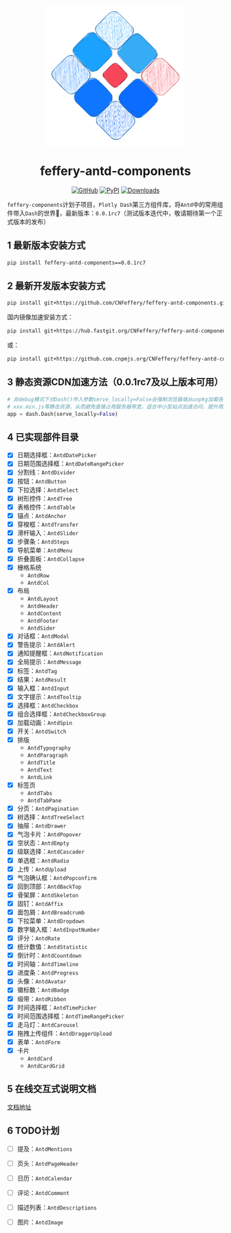 

<p align="center">
	<img src="./feffery-antd-components-logo-planB.svg" height=325></img>
</p>
<h1 align="center">feffery-antd-components</h1>
<div align="center">


[![GitHub](https://img.shields.io/github/license/plotly/dash.svg?color=dark-green)](https://github.com/plotly/dash/blob/master/LICENSE)
[![PyPI](https://img.shields.io/pypi/v/feffery-antd-components.svg?color=dark-green)](https://pypi.org/project/feffery-antd-components/)
[![Downloads](https://pepy.tech/badge/feffery-antd-components)](https://pepy.tech/project/feffery-antd-components)

</div>

`feffery-components`计划子项目，`Plotly Dash`第三方组件库，将`Antd`中的常用组件带入`Dash`的世界🥳，最新版本：`0.0.1rc7`（测试版本迭代中，敬请期待第一个正式版本的发布）

## 1 最新版本安装方式

```bash
pip install feffery-antd-components==0.0.1rc7
```

## 2 最新开发版本安装方式

```bash
pip install git+https://github.com/CNFeffery/feffery-antd-components.git@0.0.1rc8dev
```

国内镜像加速安装方式：

```bash
pip install git+https://hub.fastgit.org/CNFeffery/feffery-antd-components.git@0.0.1rc8dev
```

或：

```bash
pip install git+https://github.com.cnpmjs.org/CNFeffery/feffery-antd-components.git@0.0.1rc8dev
```

## 3 静态资源CDN加速方法（0.0.1rc7及以上版本可用）

```Python
# 非debug模式下对Dash()传入参数serve_locally=False会强制浏览器端从unpkg加载各个依赖的
# xxx.min.js等静态资源，从而避免直接占用服务器带宽，适合中小型站点加速访问，提升用户体验
app = dash.Dash(serve_locally=False)
```

## 4 已实现部件目录

- [x] 日期选择框：`AntdDatePicker`
- [x] 日期范围选择框：`AntdDateRangePicker`
- [x] 分割线：`AntdDivider`
- [x] 按钮：`AntdButton`
- [x] 下拉选择：`AntdSelect`
- [x] 树形控件：`AntdTree`
- [x] 表格控件：`AntdTable`
- [x] 锚点：`AntdAnchor`
- [x] 穿梭框：`AntdTransfer`
- [x] 滑杆输入：`AntdSlider`
- [x] 步骤条：`AntdSteps`
- [x] 导航菜单：`AntdMenu`
- [x] 折叠面板：`AntdCollapse`
- [x] 栅格系统
  - `AntdRow`
  - `AntdCol`
- [x] 布局
  - `AntdLayout`
  - `AntdHeader`
  - `AntdContent`
  - `AntdFooter`
  - `AntdSider`
- [x] 对话框：`AntdModal`
- [x] 警告提示：`AntdAlert`
- [x] 通知提醒框：`AntdNotification`
- [x] 全局提示：`AntdMessage`
- [x] 标签：`AntdTag`
- [x] 结果：`AntdResult`
- [x] 输入框：`AntdInput`
- [x] 文字提示：`AntdTooltip`
- [x] 选择框：`AntdCheckbox`
- [x] 组合选择框：`AntdCheckboxGroup`
- [x] 加载动画：`AntdSpin`
- [x] 开关：`AntdSwitch`
- [x] 排版
  - `AntdTypography`
  - `AntdParagraph`
  - `AntdTitle`
  - `AntdText`
  - `AntdLink`
- [x] 标签页
  - `AntdTabs`
  - `AntdTabPane`
- [x] 分页：`AntdPagination`
- [x] 树选择：`AntdTreeSelect`
- [x] 抽屉：`AntdDrawer`
- [x] 气泡卡片：`AntdPopover`
- [x] 空状态：`AntdEmpty`
- [x] 级联选择：`AntdCascader`
- [x] 单选框：`AntdRadio`
- [x] 上传：`AntdUpload`
- [x] 气泡确认框：`AntdPopconfirm`
- [x] 回到顶部：`AntdBackTop`
- [x] 骨架屏：`AntdSkeleton`
- [x] 固钉：`AntdAffix`
- [x] 面包屑：`AntdBreadcrumb`
- [x] 下拉菜单：`AntdDropdown`
- [x] 数字输入框：`AntdInputNumber`
- [x] 评分：`AntdRate`
- [x] 统计数值：`AntdStatistic`
- [x] 倒计时：`AntdCountdown`
- [x] 时间轴：`AntdTimeline`
- [x] 进度条：`AntdProgress`
- [x] 头像：`AntdAvatar`
- [x] 徽标数：`AntdBadge`
- [x] 缎带：`AntdRibbon`
- [x] 时间选择框：`AntdTimePicker`
- [x] 时间范围选择框：`AntdTimeRangePicker`
- [x] 走马灯：`AntdCarousel`
- [x] 拖拽上传组件：`AntdDraggerUpload`
- [x] 表单：`AntdForm`
- [x] 卡片
  - `AntdCard`
  - `AntdCardGrid`

## 5 在线交互式说明文档

<a href='http://fac.feffery.tech/' target='_blank'>文档地址</a>

## 6 TODO计划

- [ ] 提及：`AntdMentions`
- [ ] 页头：`AntdPageHeader`
- [ ] 日历：`AntdCalendar`
- [ ] 评论：`AntdComment`
- [ ] 描述列表：`AntdDescriptions`
- [ ] 图片：`AntdImage`

